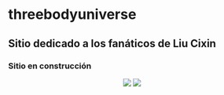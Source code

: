 # threebodyuniverse

## Sitio dedicado a los fanáticos de Liu Cixin

### Sitio en construcción

<div align="center">
<img src="https://imgur.com/hV3ypwl.png">
<img src="https://imgur.com/wQS3tUO.png">
</div>

